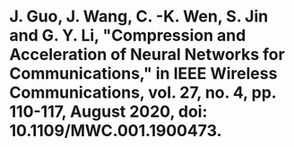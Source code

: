 # J. Guo, J. Wang, C. -K. Wen, S. Jin and G. Y. Li, "Compression and Acceleration of Neural Networks for Communications," in IEEE Wireless Communications, vol. 27, no. 4, pp. 110-117, August 2020, doi: 10.1109/MWC.001.1900473.
